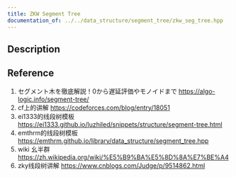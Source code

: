 ```yaml
---
title: ZKW Segment Tree
documentation_of: ../../data_structure/segment_tree/zkw_seg_tree.hpp
---
```


## Description

## Reference
1. セグメント木を徹底解説！0から遅延評価やモノイドまで https://algo-logic.info/segment-tree/ 
2. cf上的讲解 https://codeforces.com/blog/entry/18051
3. ei1333的线段树模板 https://ei1333.github.io/luzhiled/snippets/structure/segment-tree.html
4. emthrm的线段树模板 https://emthrm.github.io/library/data_structure/segment_tree.hpp
5. wiki 幺半群 https://zh.wikipedia.org/wiki/%E5%B9%BA%E5%8D%8A%E7%BE%A4
6. zky线段树讲解 https://www.cnblogs.com/Judge/p/9514862.html